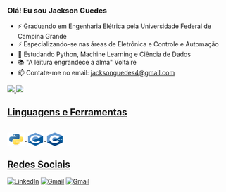 ### Olá! Eu sou Jackson Guedes 

- ⚡ Graduando em Engenharia Elétrica pela Universidade Federal de Campina Grande
- ⚡ Especializando-se nas áreas de Eletrônica e Controle e Automação
- 🌱 Estudando Python, Machine Learning e Ciência de Dados
- 📚 "A leitura engrandece a alma" Voltaire
- 📫 Contate-me no email: jacksonguedes4@gmail.com

<div>
  <a href="https://github.com/jacksonguedes">
  <img height="180em" src="http://github-readme-stats.vercel.app/api?username=jacksonguedes&show_icons=true&theme=dark&include_all_comits=true&count_private=true"/_>
   <img height="180em" src="http://github-readme-stats.vercel.app/api/top-langs/?username=jacksonguedes&layout=compact&langs_count=16&theme=dark"/_>
<div>
  
  ## Linguagens e Ferramentas
    
<div style="display: incline_block"><br>
  <img align="center" alt="Jack-Python" height="30" width="40" src="http://raw.githubusercontent.com/devicons/devicon/master/icons/python/python-original.svg">
  <img align="center" alt="Jack-C" height="30" width="40" src="http://raw.githubusercontent.com/devicons/devicon/master/icons/c/c-original.svg">
  <img align="center" alt="Jack-c++" height="30" width="40" src="https://raw.githubusercontent.com/devicons/devicon/master/icons/cplusplus/cplusplus-original.svg">
</div>

 ## Redes Sociais

 <div>
  <a href="https://www.linkedin.com/in/jackson-guedes-8a9b54101/" target="_blank"><img src="https://img.shields.io/badge/LinkedIn-0077B5?style=for-the-badge&logo=linkedin&logoColor=white" alt="LinkedIn" target="_blank"></a>
  <a href="mailto:jacksonguedes4@gmail.com"><img src="https://img.shields.io/badge/Gmail-D14836?style=for-the-badge&logo=gmail&logoColor=white" alt="Gmail"></a>
   <a href="https://www.instagram.com/jackson_guedess/" target="_blank"><img src="https://img.shields.io/badge/Instagram-E4405F?style=for-the-badge&logo=instagram&logoColor=white" alt="Gmail"></a>
 </div>
